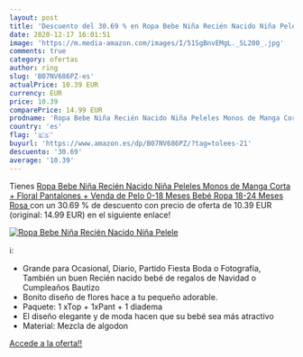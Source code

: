```yaml
---
layout: post
title: 'Descuento del 30.69 % en Ropa Bebe Niña Recién Nacido Niña Pelele'
date: 2020-12-17 16:01:51
image: 'https://m.media-amazon.com/images/I/51SgBnvEMgL._SL200_.jpg'
comments: true
category: ofertas
author: ring
slug: 'B07NV686PZ-es'
actualPrice: 10.39 EUR
currency: EUR
price: 10.39
comparePrice: 14.99 EUR
prodname: 'Ropa Bebe Niña Recién Nacido Niña Peleles Monos de Manga Corta + Floral Pantalones + Venda de Pelo 0-18 Meses Bebé Ropa  18-24 Meses  Rosa '
country: 'es'
flag: '🇪🇸'
buyurl: 'https://www.amazon.es/dp/B07NV686PZ/?tag=tolees-21'
descuento: '30.69'
average: '10.39'
---
```


Tienes [Ropa Bebe Niña Recién Nacido Niña Peleles Monos de Manga Corta + Floral Pantalones + Venda de Pelo 0-18 Meses Bebé Ropa  18-24 Meses  Rosa ](https://www.amazon.es/dp/B07NV686PZ/?tag=tolees-21) con un 30.69 % de descuento con precio de oferta de 10.39 EUR (original: 14.99 EUR) en el siguiente enlace!

[![Ropa Bebe Niña Recién Nacido Niña Pelele](https://m.media-amazon.com/images/I/51SgBnvEMgL._SL200_.jpg)](https://www.amazon.es/dp/B07NV686PZ/?tag=tolees-21)

ℹ️:

- Grande para Ocasional, Diario, Partido Fiesta Boda o Fotografía, También un buen Recién nacido bebé de regalos de Navidad o Cumpleaños Bautizo
- Bonito diseño de flores hace a tu pequeño adorable.
- Paquete: 1 xTop + 1xPant + 1 diadema
- El diseño elegante y de moda hacen que su bebé sea más atractivo
- Material: Mezcla de algodon

[Accede a la oferta!!](https://www.amazon.es/dp/B07NV686PZ/?tag=tolees-21)
